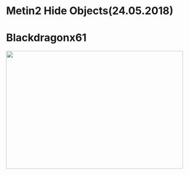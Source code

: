 # Metin2 Hide Objects(24.05.2018)
# Blackdragonx61
<img src="https://media.giphy.com/media/YBIdGKM9vghWjxLevn/giphy.gif" width="480" height="320" />
